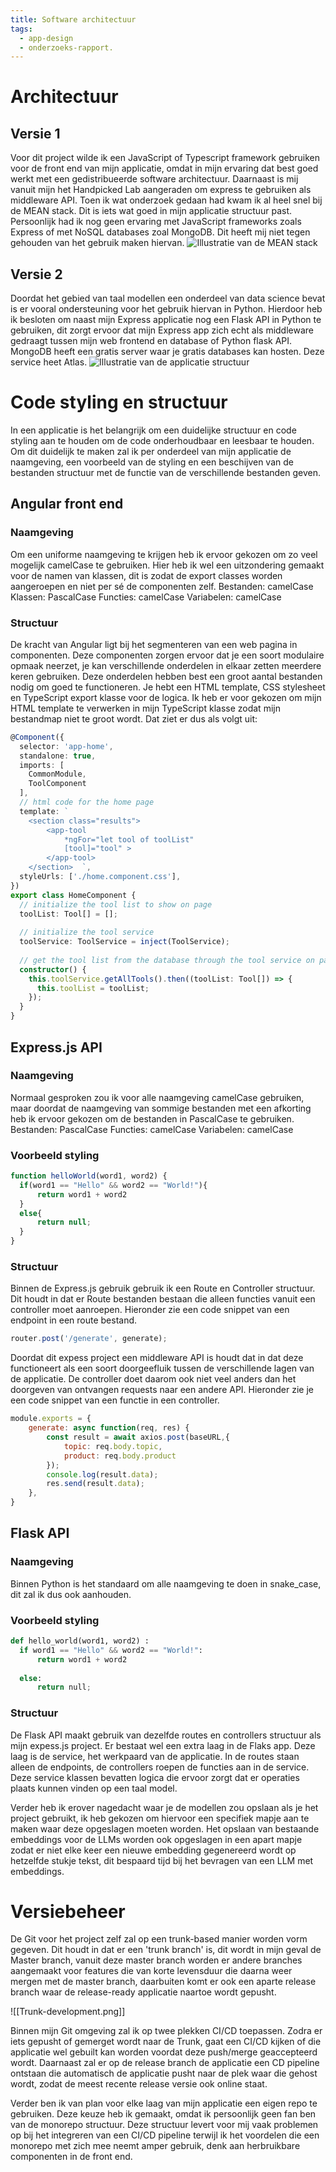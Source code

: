 ```yaml
---
title: Software architectuur
tags:
  - app-design
  - onderzoeks-rapport.
---
```


# Architectuur
## Versie 1
Voor dit project wilde ik een JavaScript of Typescript framework gebruiken voor de front end van mijn applicatie, omdat in mijn ervaring dat best goed werkt met een gedistribueerde software architectuur. Daarnaast is mij vanuit mijn het Handpicked Lab aangeraden om express te gebruiken als middleware API. Toen ik wat onderzoek gedaan had kwam ik al heel snel bij de MEAN stack. Dit is iets wat goed in mijn applicatie structuur past. Persoonlijk had ik nog geen ervaring met JavaScript frameworks zoals Express of met NoSQL databases zoal MongoDB. Dit heeft mij niet tegen gehouden van het gebruik maken hiervan.
![Illustratie van de MEAN stack](Mean-stack.png)


## Versie 2
Doordat het gebied van taal modellen een onderdeel van data science bevat is er vooral ondersteuning voor het gebruik hiervan in Python. Hierdoor heb ik besloten om naast mijn Express applicatie nog een Flask API in Python te gebruiken, dit zorgt ervoor dat mijn Express app zich echt als middleware gedraagt tussen mijn web frontend en database of Python flask API. MongoDB heeft een gratis server waar je gratis databases kan hosten. Deze service heet Atlas.
![Illustratie van de applicatie structuur](ArchitectuurV2.png)

# Code styling en structuur
In een applicatie is het belangrijk om een duidelijke structuur en code styling aan te houden om de code onderhoudbaar en leesbaar te houden. Om dit duidelijk te maken zal ik per onderdeel van mijn applicatie de naamgeving, een voorbeeld van de styling en een beschijven van de bestanden structuur met de functie van de verschillende bestanden geven.
## Angular front end
### Naamgeving
Om een uniforme naamgeving te krijgen heb ik ervoor gekozen om zo veel mogelijk camelCase te gebruiken. Hier heb ik wel een uitzondering gemaakt voor de namen van klassen, dit is zodat de export classes worden aangeroepen en niet per sé de componenten zelf.
Bestanden: camelCase
Klassen: PascalCase
Functies: camelCase
Variabelen: camelCase
### Structuur
De kracht van Angular ligt bij het segmenteren van een web pagina in componenten. Deze componenten zorgen ervoor dat je een soort modulaire opmaak neerzet, je kan verschillende onderdelen in elkaar zetten meerdere keren gebruiken. Deze onderdelen hebben best een groot aantal bestanden nodig om goed te functioneren. Je hebt een HTML template, CSS stylesheet en TypeScript export klasse voor de logica. Ik heb er voor gekozen om mijn HTML template te verwerken in mijn TypeScript klasse zodat mijn bestandmap niet te groot wordt. Dat ziet er dus als volgt uit:
```ts
@Component({  
  selector: 'app-home',  
  standalone: true,  
  imports: [  
    CommonModule,  
    ToolComponent  
  ],  
  // html code for the home page  
  template: `  
    <section class="results">      
	    <app-tool        
		    *ngFor="let tool of toolList"  
	        [tool]="tool" >      
	    </app-tool>    
	</section>  `,  
  styleUrls: ['./home.component.css'],  
})  
export class HomeComponent {  
  // initialize the tool list to show on page  
  toolList: Tool[] = [];  
  
  // initialize the tool service  
  toolService: ToolService = inject(ToolService);  
  
  // get the tool list from the database through the tool service on page load  
  constructor() {  
    this.toolService.getAllTools().then((toolList: Tool[]) => {  
      this.toolList = toolList;  
    });  
  }  
}
```

## Express.js API
### Naamgeving
Normaal gesproken zou ik voor alle naamgeving camelCase gebruiken, maar doordat de naamgeving van sommige bestanden met een afkorting heb ik ervoor gekozen om de bestanden in PascalCase te gebruiken.
Bestanden: PascalCase
Functies: camelCase
Variabelen: camelCase
### Voorbeeld styling
```js
function helloWorld(word1, word2) {  
  if(word1 == "Hello" && word2 == "World!"){
	  return word1 + word2
  }
  else{
	  return null;
  }  
}
```
### Structuur
Binnen de Express.js gebruik gebruik ik een Route en Controller structuur. Dit houdt in dat er Route bestanden bestaan die alleen functies vanuit een controller moet aanroepen. Hieronder zie een code snippet van een endpoint in een route bestand.
```js
router.post('/generate', generate);
```

Doordat dit expess project een middleware API is houdt dat in dat deze functioneert als een soort doorgeefluik tussen de verschillende lagen van de applicatie. De controller doet daarom ook niet veel anders dan het doorgeven van ontvangen requests naar een andere API. Hieronder zie je een code snippet van een functie in een controller.
```js
module.exports = {  
    generate: async function(req, res) {  
        const result = await axios.post(baseURL,{  
            topic: req.body.topic,  
            product: req.body.product  
        });  
        console.log(result.data);  
        res.send(result.data);  
    },  
}
```


## Flask API
### Naamgeving
Binnen Python is het standaard om alle naamgeving te doen in snake_case, dit zal ik dus ook aanhouden.
### Voorbeeld styling
```python
def hello_world(word1, word2) :  
  if word1 == "Hello" && word2 == "World!":
	  return word1 + word2
 
  else:
	  return null;
```
### Structuur
De Flask API maakt gebruik van dezelfde routes en controllers structuur als mijn expess.js project. Er bestaat wel een extra laag in de Flaks app. Deze laag is de service, het werkpaard van de applicatie. In de routes staan alleen de endpoints, de controllers roepen de functies aan in de service. Deze service klassen bevatten logica die ervoor zorgt dat er operaties plaats kunnen vinden op een taal model. 

Verder heb ik erover nagedacht waar je de modellen zou opslaan als je het project gebruikt, ik heb gekozen om hiervoor een specifiek mapje aan te maken waar deze opgeslagen moeten worden. Het opslaan van bestaande embeddings voor de LLMs worden ook opgeslagen in een apart mapje zodat er niet elke keer een nieuwe embedding gegenereerd wordt op hetzelfde stukje tekst, dit bespaard tijd bij het bevragen van een LLM met embeddings.

# Versiebeheer
De Git voor het project zelf zal op een trunk-based manier worden vorm gegeven. Dit houdt in dat er een 'trunk branch' is, dit wordt in mijn geval de Master branch, vanuit deze master branch worden er andere branches aangemaakt voor features die van korte levensduur die daarna weer mergen met de master branch, daarbuiten komt er ook een aparte release branch waar de release-ready applicatie naartoe wordt gepusht. 

![[Trunk-development.png]]

Binnen mijn Git omgeving zal ik op twee plekken CI/CD toepassen. Zodra er iets gepusht of gemerget wordt naar de Trunk, gaat een CI/CD kijken of die applicatie wel gebuilt kan worden voordat deze push/merge geaccepteerd wordt. Daarnaast zal er op de release branch de applicatie een CD pipeline ontstaan die automatisch de applicatie pusht naar de plek waar die gehost wordt, zodat de meest recente release versie ook online staat.

Verder ben ik van plan voor elke laag van mijn applicatie een eigen repo te gebruiken. Deze keuze heb ik gemaakt, omdat ik persoonlijk geen fan ben van de monorepo structuur. Deze structuur levert voor mij vaak problemen op bij het integreren van een CI/CD pipeline terwijl ik het voordelen die een monorepo met zich mee neemt amper gebruik, denk aan herbruikbare componenten in de front end.
